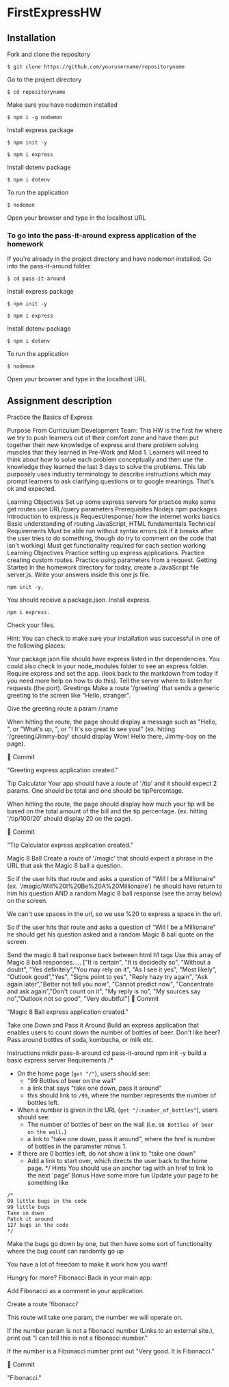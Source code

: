 # FirstExpressHW

## Installation 
Fork and clone the repository
```
$ git clone https://github.com/yourusername/repositoryname
```
Go to the project directory
```
$ cd repositoryname
```
Make sure you have nodemon installed
```
$ npm i -g nodemon
```

Install express package
```
$ npm init -y
```
```
$ npm i express
```
Install dotenv package
```
$ npm i dotenv
```
To run the application 
```
$ nodemon
```
Open your browser and type in the localhost URL

### To go into the pass-it-around express application of the homework 
If you're already in the project directory and have nodemon installed. Go into the pass-it-around folder.
```
$ cd pass-it-around
```
Install express package
```
$ npm init -y
```
```
$ npm i express
```
Install dotenv package
```
$ npm i dotenv
```
To run the application 
```
$ nodemon
```
Open your browser and type in the localhost URL

## Assignment description
Practice the Basics of Express

Purpose From Curriculum Development Team: This HW is the first hw where we try to push learners out of their comfort zone and have them put together their new knowledge of express and there problem solving muscles that they learned in Pre-Work and Mod 1. Learners will need to think about how to solve each problem conceptually and then use the knowledge they learned the last 3 days to solve the problems. This lab purposely uses industry terminology to describe instructions which may prompt learners to ask clarifying questions or to google meanings. That's ok and expected.

Learning Objectives
Set up some express servers for practice
make some get routes
use URL/query parameters
Prerequisites
Nodejs
npm packages
Introduction to express.js
Request/response/ how the internet works basics
Basic understanding of routing
JavaScript, HTML fundamentals
Technical Requirements
Must be able run without syntax errors (ok if it breaks after the user tries to do something, though do try to comment on the code that isn't working)
Must get functionality required for each section working
Learning Objectives
Practice setting up express applications.
Practice creating custom routes.
Practice using parameters from a request.
Getting Started
In the homework directory for today, create a JavaScript file server.js. Write your answers inside this one js file.
```
npm init -y. 
```
You should receive a package.json.
Install express. 
```
npm i express. 
```
Check your files.

Hint: You can check to make sure your installation was successful in one of the following places:

Your package.json file should have express listed in the dependencies.
You could also check in your node_modules folder to see an express folder.
Require express and set the app. (look back to the markdown from today if you need more help on how to do this).
Tell the server where to listen for requests (the port).
Greetings
Make a route '/greeting' that sends a generic greeting to the screen like "Hello, stranger".

Give the greeting route a param /:name

When hitting the route, the page should display a message such as "Hello, ", or "What's up, <name>", or "<name>! It's so great to see you!" (ex. hitting '/greeting/Jimmy-boy' should display Wow! Hello there, Jimmy-boy on the page).

🔴 Commit

"Greeting express application created."
 

Tip Calculator
Your app should have a route of '/tip' and it should expect 2 params. One should be total and one should be tipPercentage.

When hitting the route, the page should display how much your tip will be based on the total amount of the bill and the tip percentage. (ex. hitting '/tip/100/20' should display 20 on the page).

🔴 Commit

 

"Tip Calculator express application created."
 

Magic 8 Ball
Create a route of '/magic' that should expect a phrase in the URL that ask the Magic 8 ball a question.

So if the user hits that route and asks a question of "Will I be a Millionaire" (ex. '/magic/Will%20I%20Be%20A%20Millionaire') he should have return to him his question AND a random Magic 8 ball response (see the array below) on the screen.

We can't use spaces in the url, so we use %20 to express a space in the url.

So if the user hits that route and asks a question of "Will I be a Millionaire" he should get his question asked and a random Magic 8 ball quote on the screen.

Send the magic 8 ball response back between html h1 tags
Use this array of Magic 8 ball responses…..
["It is certain", "It is decidedly so", "Without a doubt", "Yes definitely","You may rely on it", "As I see it yes", "Most likely", "Outlook good","Yes", "Signs point to yes", "Reply hazy try again", "Ask again later","Better not tell you now", "Cannot predict now", "Concentrate and ask again","Don't count on it", "My reply is no", "My sources say no","Outlook not so good", "Very doubtful"]
🔴 Commit

"Magic 8 Ball express application created."
 

Take one Down and Pass it Around
Build an express application that enables users to count down the number of bottles of beer. Don't like beer? Pass around bottles of soda, kombucha, or milk etc.

Instructions
mkdir pass-it-around
cd pass-it-around
npm init -y
build a basic express server
Requirements
/*
- On the home page (`get "/"`), users should see:
  - "99 Bottles of beer on the wall"
  - a link that says "take one down, pass it around"
  - this should link to `/98`, where the number represents the number of bottles left.
- When a number is given in the URL (`get "/:number_of_bottles"`), users should see:
  - The number of bottles of beer on the wall (i.e. `98 Bottles of beer on the wall.`)
  - a link to "take one down, pass it around", where the href is number of bottles in the parameter minus 1.
- If there are 0 bottles left, do not show a link to "take one down"
  - Add a link to start over, which directs the user back to the home page.
*/
Hints
You should use an anchor tag with an href to link to the next 'page'
Bonus
Have some more fun
Update your page to be something like
```
/*
99 little bugs in the code
99 little bugs
Take on down
Patch it around
127 bugs in the code
*/
```
Make the bugs go down by one, but then have some sort of functionality where the bug count can randomly go up

You have a lot of freedom to make it work how you want!

Hungry for more?
Fibonacci
Back in your main app:

Add Fibonacci as a comment in your application.

Create a route 'fibonacci'

This route will take one param, the number we will operate on.

If the number param is not a fibonacci number (Links to an external site.), print out "I can tell this is not a fibonacci number."

If the number is a Fibonacci number print out "Very good. It is Fibonacci."

🔴 Commit

"Fibonacci."